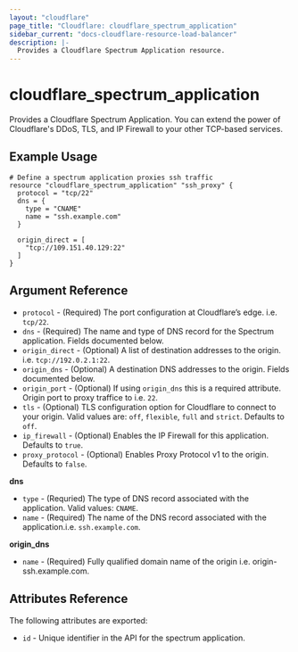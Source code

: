 ```yaml
---
layout: "cloudflare"
page_title: "Cloudflare: cloudflare_spectrum_application"
sidebar_current: "docs-cloudflare-resource-load-balancer"
description: |-
  Provides a Cloudflare Spectrum Application resource.
---
```


# cloudflare_spectrum_application

Provides a Cloudflare Spectrum Application. You can extend the power of Cloudflare's DDoS, TLS, and IP Firewall to your other TCP-based services.

## Example Usage

```hcl
# Define a spectrum application proxies ssh traffic
resource "cloudflare_spectrum_application" "ssh_proxy" {
  protocol = "tcp/22"
  dns = {
    type = "CNAME"
    name = "ssh.example.com"
  }
  
  origin_direct = [
    "tcp://109.151.40.129:22"
  ]
}
```

## Argument Reference

* `protocol`  - (Required) The port configuration at Cloudflare’s edge. i.e. `tcp/22`.
* `dns` - (Required) The name and type of DNS record for the Spectrum application. Fields documented below.
* `origin_direct` - (Optional) A list of destination addresses to the origin. i.e. `tcp://192.0.2.1:22`.
* `origin_dns` - (Optional) A destination DNS addresses to the origin. Fields documented below.
* `origin_port` - (Optional) If using `origin_dns` this is a required attribute. Origin port to proxy traffice to i.e. `22`.
* `tls` - (Optional) TLS configuration option for Cloudflare to connect to your origin. Valid values are: `off`, `flexible`, `full` and `strict`. Defaults to `off`.
* `ip_firewall` - (Optional) Enables the IP Firewall for this application. Defaults to `true`.
* `proxy_protocol` - (Optional) Enables Proxy Protocol v1 to the origin. Defaults to `false`.

**dns**

* `type` - (Requried) The type of DNS record associated with the application. Valid values: `CNAME`.
* `name` - (Required) The name of the DNS record associated with the application.i.e. `ssh.example.com`.

**origin_dns**

* `name` - (Required) Fully qualified domain name of the origin i.e. origin-ssh.example.com.

## Attributes Reference

The following attributes are exported:

* `id` - Unique identifier in the API for the spectrum application.